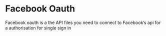 Facebook Oauth
=======================

Facebook oauth is a the API files you need to connect to Facebook’s api for a authorisation for single sign in 